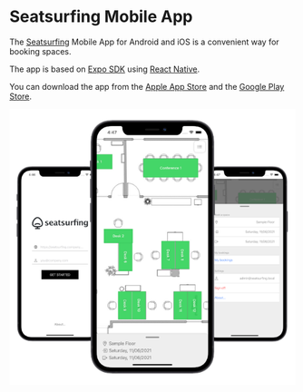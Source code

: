# Seatsurfing Mobile App

The [Seatsurfing](https://seatsurfing.de) Mobile App for Android and iOS is a convenient way for booking spaces.

The app is based on [Expo SDK](https://expo.dev) using [React Native](https://reactnative.dev).

You can download the app from the [Apple App Store](https://apps.apple.com/app/seatsurfing/id1579071273) and the [Google Play Store](https://play.google.com/store/apps/details?id=de.seatsurfing.app).

![Seatsurfing App](https://raw.githubusercontent.com/seatsurfing/app/master/.github/screenshot.png)